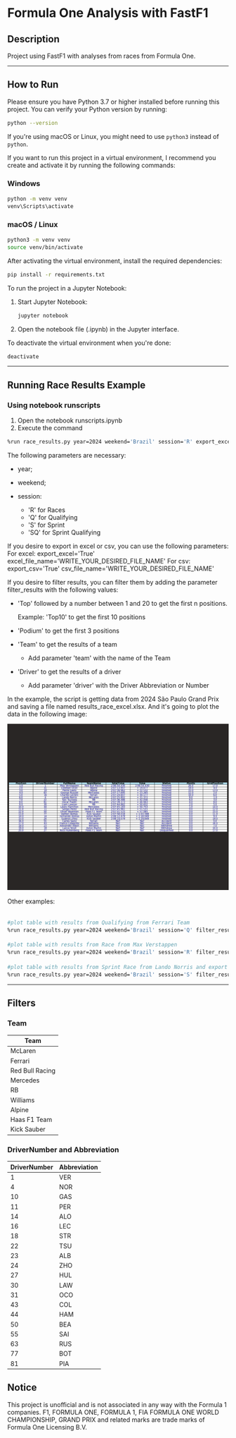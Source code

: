 # Formula One Analysis with FastF1

## Description

Project using FastF1 with analyses from races from Formula One.

---

## How to Run

Please ensure you have Python 3.7 or higher installed before running this project. You can verify your Python version by running:
```bash
python --version
```
If you're using macOS or Linux, you might need to use `python3` instead of `python`. 

If you want to run this project in a virtual environment, I recommend you create and activate it by running the following commands:

### Windows
```cmd
python -m venv venv
venv\Scripts\activate
```

### macOS / Linux
```bash
python3 -m venv venv
source venv/bin/activate
```

After activating the virtual environment, install the required dependencies:
```bash
pip install -r requirements.txt
```

To run the project in a Jupyter Notebook:
1. Start Jupyter Notebook:
   ```bash
   jupyter notebook
   ```
2. Open the notebook file (.ipynb) in the Jupyter interface.

To deactivate the virtual environment when you're done:
```bash
deactivate
```

---

## Running Race Results Example

### Using notebook runscripts
1. Open the notebook runscripts.ipynb
2. Execute the command
```bash
%run race_results.py year=2024 weekend='Brazil' session='R' export_excel='True' excel_file_name='results_race_excel'
```
The following parameters are necessary:
   - year;
   - weekend;
   - session:
      
      - 'R' for Races
      - 'Q' for Qualifying
      - 'S' for Sprint
      - 'SQ' for Sprint Qualifying

If you desire to export in excel or csv, you can use the following parameters:
   For excel:
      export_excel='True'
      excel_file_name='WRITE_YOUR_DESIRED_FILE_NAME'
   For csv:
      export_csv='True'
      csv_file_name='WRITE_YOUR_DESIRED_FILE_NAME'

If you desire to filter results, you can filter them by adding the parameter filter_results with the following values:

   - 'Top' followed by a number between 1 and 20 to get the first n positions. 
      
      Example: 'Top10' to get the first 10 positions
      
   - 'Podium' to get the first 3 positions
   - 'Team' to get the results of a team
      - Add parameter 'team' with the name of the Team 
   - 'Driver' to get the results of a driver
      - Add parameter 'driver' with the Driver Abbreviation or Number

In the example, the script is getting data from 2024 São Paulo Grand Prix and saving a file named results_race_excel.xlsx. And it's going to plot the data in the following image:

![](assets/race_results_example.png)

Other examples:
```bash

#plot table with results from Qualifying from Ferrari Team
%run race_results.py year=2024 weekend='Brazil' session='Q' filter_results='Team' team='Ferrari'

#plot table with results from Race from Max Verstappen
%run race_results.py year=2024 weekend='Brazil' session='R' filter_results='Driver' driver='VER'

#plot table with results from Sprint Race from Lando Norris and export to both csv and excel
%run race_results.py year=2024 weekend='Brazil' session='S' filter_results='Driver' driver='4' export_csv='True' csv_file_name='results_race_norris' export_excel='True' excel_file_name='results_race_norris'
```
---

## Filters

### Team

| Team            | 
|-----------------|
| McLaren         |    
| Ferrari         | 
| Red Bull Racing | 
| Mercedes        |
| RB              |
| Williams        |
| Alpine          |
| Haas F1 Team    |
| Kick Sauber     |

### DriverNumber and Abbreviation

| DriverNumber | Abbreviation |
|--------------|--------------|
| 1            | VER          |
| 4            | NOR          |
| 10           | GAS          |
| 11           | PER          |
| 14           | ALO          |
| 16           | LEC          |
| 18           | STR          |
| 22           | TSU          |
| 23           | ALB          |
| 24           | ZHO          |
| 27           | HUL          |
| 30           | LAW          |
| 31           | OCO          |
| 43           | COL          |
| 44           | HAM          |
| 50           | BEA          |
| 55           | SAI          |
| 63           | RUS          |
| 77           | BOT          |
| 81           | PIA          |


## Notice

This project is unofficial and is not associated in any way with the Formula 1 companies. F1, FORMULA ONE, FORMULA 1, FIA FORMULA ONE WORLD CHAMPIONSHIP, GRAND PRIX and related marks are trade marks of Formula One Licensing B.V.
